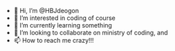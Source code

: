 - 👋 Hi, I’m @HBJdeogon
- 👀 I’m interested in coding of course
- 🌱 I’m currently learning something
- 💞️ I’m looking to collaborate on ministry of coding, and 
- 📫 How to reach me crazy!!!

<!---
HBJdeogon/HBJdeogon is a ✨ special ✨ repository because its `README.md` (this file) appears on your GitHub profile.
You can click the Preview link to take a look at your changes.
--->
